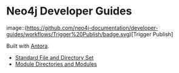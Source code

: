 # Neo4j Developer Guides

image::(https://github.com/neo4j-documentation/developer-guides/workflows/Trigger%20Publish/badge.svg)[Trigger Publish]

Built with [Antora](https://antora.org/).

- [Standard File and Directory Set](https://docs.antora.org/antora/2.3/standard-directories/)
- [Module Directories and Modules](https://docs.antora.org/antora/2.3/module-directories/)
